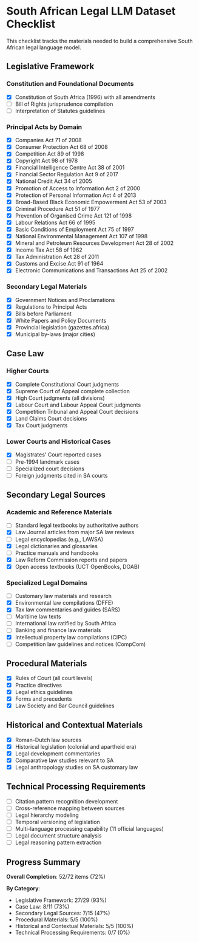 # South African Legal LLM Dataset Checklist

This checklist tracks the materials needed to build a comprehensive South African legal language model.

## Legislative Framework

### Constitution and Foundational Documents
- [x] Constitution of South Africa (1996) with all amendments
- [ ] Bill of Rights jurisprudence compilation
- [ ] Interpretation of Statutes guidelines

### Principal Acts by Domain
- [x] Companies Act 71 of 2008
- [x] Consumer Protection Act 68 of 2008
- [x] Competition Act 89 of 1998
- [x] Copyright Act 98 of 1978
- [x] Financial Intelligence Centre Act 38 of 2001
- [x] Financial Sector Regulation Act 9 of 2017
- [x] National Credit Act 34 of 2005
- [x] Promotion of Access to Information Act 2 of 2000
- [x] Protection of Personal Information Act 4 of 2013
- [x] Broad-Based Black Economic Empowerment Act 53 of 2003
- [x] Criminal Procedure Act 51 of 1977
- [x] Prevention of Organised Crime Act 121 of 1998
- [x] Labour Relations Act 66 of 1995
- [x] Basic Conditions of Employment Act 75 of 1997
- [x] National Environmental Management Act 107 of 1998
- [x] Mineral and Petroleum Resources Development Act 28 of 2002
- [x] Income Tax Act 58 of 1962
- [x] Tax Administration Act 28 of 2011
- [x] Customs and Excise Act 91 of 1964
- [x] Electronic Communications and Transactions Act 25 of 2002

### Secondary Legal Materials
- [x] Government Notices and Proclamations
- [x] Regulations to Principal Acts
- [x] Bills before Parliament
- [x] White Papers and Policy Documents
- [x] Provincial legislation (gazettes.africa)
- [x] Municipal by-laws (major cities)

## Case Law

### Higher Courts
- [x] Complete Constitutional Court judgments
- [x] Supreme Court of Appeal complete collection
- [x] High Court judgments (all divisions)
- [x] Labour Court and Labour Appeal Court judgments
- [x] Competition Tribunal and Appeal Court decisions
- [x] Land Claims Court decisions
- [x] Tax Court judgments

### Lower Courts and Historical Cases
- [x] Magistrates' Court reported cases
- [ ] Pre-1994 landmark cases
- [ ] Specialized court decisions
- [ ] Foreign judgments cited in SA courts

## Secondary Legal Sources

### Academic and Reference Materials
- [ ] Standard legal textbooks by authoritative authors
- [x] Law Journal articles from major SA law reviews
- [ ] Legal encyclopedias (e.g., LAWSA)
- [x] Legal dictionaries and glossaries
- [ ] Practice manuals and handbooks
- [x] Law Reform Commission reports and papers
- [x] Open access textbooks (UCT OpenBooks, DOAB)

### Specialized Legal Domains
- [ ] Customary law materials and research
- [x] Environmental law compilations (DFFE)
- [x] Tax law commentaries and guides (SARS)
- [ ] Maritime law texts
- [ ] International law ratified by South Africa
- [ ] Banking and finance law materials
- [x] Intellectual property law compilations (CIPC)
- [ ] Competition law guidelines and notices (CompCom)

## Procedural Materials

- [x] Rules of Court (all court levels)
- [x] Practice directives
- [x] Legal ethics guidelines
- [x] Forms and precedents
- [x] Law Society and Bar Council guidelines

## Historical and Contextual Materials

- [x] Roman-Dutch law sources
- [x] Historical legislation (colonial and apartheid era)
- [x] Legal development commentaries
- [x] Comparative law studies relevant to SA
- [x] Legal anthropology studies on SA customary law

## Technical Processing Requirements

- [ ] Citation pattern recognition development
- [ ] Cross-reference mapping between sources
- [ ] Legal hierarchy modeling
- [ ] Temporal versioning of legislation
- [ ] Multi-language processing capability (11 official languages)
- [ ] Legal document structure analysis
- [ ] Legal reasoning pattern extraction

## Progress Summary

**Overall Completion**: 52/72 items (72%)

**By Category**:
- Legislative Framework: 27/29 (93%)
- Case Law: 8/11 (73%)
- Secondary Legal Sources: 7/15 (47%)
- Procedural Materials: 5/5 (100%)
- Historical and Contextual Materials: 5/5 (100%)
- Technical Processing Requirements: 0/7 (0%)
